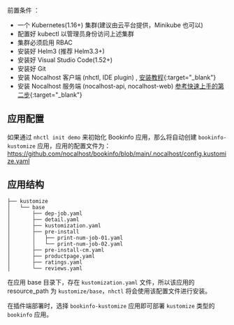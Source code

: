 前置条件 ：

 - 一个 Kubernetes(1.16+) 集群(建议由云平台提供，Minikube 也可以) 
 - 配置好 kubectl 以管理员身份访问上述集群
 - 集群必须启用 RBAC
 - 安装好 Helm3 (推荐 Helm3.3+)
 - 安装好 Visual Studio Code(1.52+)
 - 安装好 Git
 - 安装 Nocalhost 客户端 (nhctl, IDE plugin) , [安装教程](https://nocalhost.dev/zh/installation/){:target="_blank"}
 - 安装 Nocalhost 服务端 (nocalhost-api, nocalhost-web)  [参考快速上手的第二步](https://nocalhost.dev/zh/getting-started/#nocalhost-server){:target="_blank"}

 ## 应用配置

 如果通过 `nhctl init demo` 来初始化 Bookinfo 应用，那么将自动创建 `bookinfo-kustomize` 应用，应用的配置文件为：https://github.com/nocalhost/bookinfo/blob/main/.nocalhost/config.kustomize.yaml

 ## 应用结构

 ```
 ├── kustomize
│   └── base
│       ├── dep-job.yaml
│       ├── detail.yaml
│       ├── kustomization.yaml
│       ├── pre-install
│       │   ├── print-num-job-01.yaml
│       │   └── print-num-job-02.yaml
│       ├── pre-install-cm.yaml
│       ├── productpage.yaml
│       ├── ratings.yaml
│       └── reviews.yaml
 ```

 在应用 base 目录下，存在 `kustomization.yaml` 文件，所以该应用的 resource_path 为 `kustomize/base`，`nhctl` 将会使用该配置文件进行安装。

 在插件端部署时，选择 `bookinfo-kustomize` 应用即可部署 `kustomize` 类型的 `bookinfo` 应用。